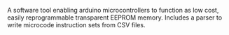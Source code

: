 A software tool enabling arduino microcontrollers to function as low cost, easily reprogrammable transparent EEPROM memory. Includes a parser to write microcode instruction sets from CSV files.